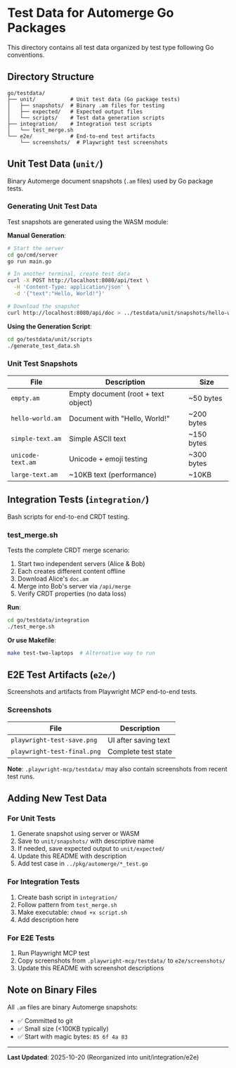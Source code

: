 # Test Data for Automerge Go Packages

This directory contains all test data organized by test type following Go conventions.

## Directory Structure

```
go/testdata/
├── unit/           # Unit test data (Go package tests)
│   ├── snapshots/  # Binary .am files for testing
│   ├── expected/   # Expected output files
│   └── scripts/    # Test data generation scripts
├── integration/    # Integration test scripts
│   └── test_merge.sh
└── e2e/            # End-to-end test artifacts
    └── screenshots/  # Playwright test screenshots
```

## Unit Test Data (`unit/`)

Binary Automerge document snapshots (`.am` files) used by Go package tests.

### Generating Unit Test Data

Test snapshots are generated using the WASM module:

**Manual Generation**:
```bash
# Start the server
cd go/cmd/server
go run main.go

# In another terminal, create test data
curl -X POST http://localhost:8080/api/text \
  -H 'Content-Type: application/json' \
  -d '{"text":"Hello, World!"}'

# Download the snapshot
curl http://localhost:8080/api/doc > ../testdata/unit/snapshots/hello-world.am
```

**Using the Generation Script**:
```bash
cd go/testdata/unit/scripts
./generate_test_data.sh
```

### Unit Test Snapshots

| File | Description | Size |
|------|-------------|------|
| `empty.am` | Empty document (root + text object) | ~50 bytes |
| `hello-world.am` | Document with "Hello, World!" | ~200 bytes |
| `simple-text.am` | Simple ASCII text | ~150 bytes |
| `unicode-text.am` | Unicode + emoji testing | ~300 bytes |
| `large-text.am` | ~10KB text (performance) | ~10KB |

## Integration Tests (`integration/`)

Bash scripts for end-to-end CRDT testing.

### test_merge.sh

Tests the complete CRDT merge scenario:
1. Start two independent servers (Alice & Bob)
2. Each creates different content offline
3. Download Alice's `doc.am`
4. Merge into Bob's server via `/api/merge`
5. Verify CRDT properties (no data loss)

**Run**:
```bash
cd go/testdata/integration
./test_merge.sh
```

**Or use Makefile**:
```bash
make test-two-laptops  # Alternative way to run
```

## E2E Test Artifacts (`e2e/`)

Screenshots and artifacts from Playwright MCP end-to-end tests.

### Screenshots

| File | Description |
|------|-------------|
| `playwright-test-save.png` | UI after saving text |
| `playwright-test-final.png` | Complete test state |

**Note**: `.playwright-mcp/testdata/` may also contain screenshots from recent test runs.

## Adding New Test Data

### For Unit Tests

1. Generate snapshot using server or WASM
2. Save to `unit/snapshots/` with descriptive name
3. If needed, save expected output to `unit/expected/`
4. Update this README with description
5. Add test case in `../pkg/automerge/*_test.go`

### For Integration Tests

1. Create bash script in `integration/`
2. Follow pattern from `test_merge.sh`
3. Make executable: `chmod +x script.sh`
4. Add description here

### For E2E Tests

1. Run Playwright MCP test
2. Copy screenshots from `.playwright-mcp/testdata/` to `e2e/screenshots/`
3. Update this README with screenshot descriptions

## Note on Binary Files

All `.am` files are binary Automerge snapshots:
- ✅ Committed to git
- ✅ Small size (<100KB typically)
- ✅ Start with magic bytes: `85 6f 4a 83`

---

**Last Updated**: 2025-10-20 (Reorganized into unit/integration/e2e)
